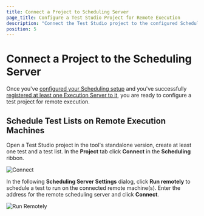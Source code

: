 ```yaml
---
title: Connect a Project to Scheduling Server
page_title: Configure a Test Studio Project for Remote Execution
description: "Connect the Test Studio project to the configured Scheduling Server to run test lists on remote machines. Unable to choose the connected execution machines to run test lists on these. Configure a project to execute tests from it remotely,Configure a Test Studio Project for Remote Execution"
position: 5
---
```

# Connect a Project to the Scheduling Server

Once you've <a href="/features/scheduling-test-runs/multiple-machines-scheduling-setup/create-scheduling-server#configure-the-test-studio-scheduling-service" target="_blank">configured your Scheduling setup</a> and you've successfully <a href="/features/scheduling-test-runs/multiple-machines-scheduling-setup/create-execution-server#configure-test-studio-test-runner" target="_blank">registered at least one Execution Server to it</a>, you are ready to configure a test project for remote execution.

## Schedule Test Lists on Remote Execution Machines

Open a Test Studio project in the tool's standalone version, create at least one test and a test list. In the **Project** tab click **Connect** in the **Scheduling** ribbon.

![Connect][1]

In the following **Scheduling Server Settings** dialog, click **Run remotely** to schedule a test to run on the connected remote machine(s). Enter the address for the remote scheduling server and click **Connect**.

![Run Remotely][3]

[1]: /img/features/scheduling-test-runs/connect-to-scheduling-server/fig1.png
[2]: /img/features/scheduling-test-runs/connect-to-scheduling-server/fig2.png
[3]: /img/features/scheduling-test-runs/connect-to-scheduling-server/fig3.png
